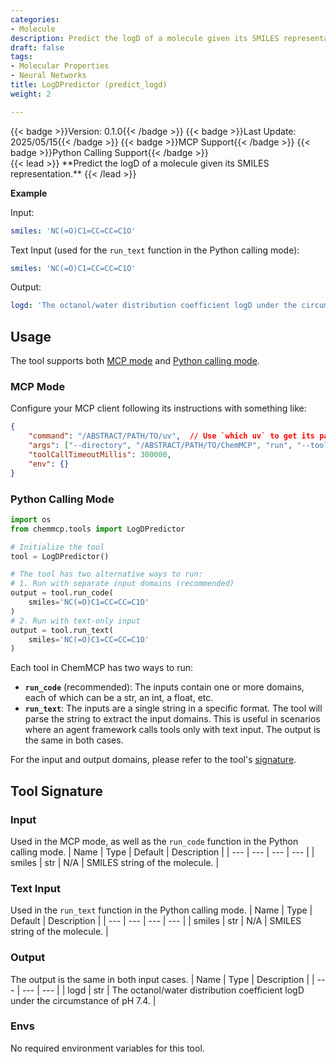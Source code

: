 ```yaml
---
categories:
- Molecule
description: Predict the logD of a molecule given its SMILES representation.
draft: false
tags:
- Molecular Properties
- Neural Networks
title: LogDPredictor (predict_logd)
weight: 2

---
```

<div style="display: flex; flex-wrap: wrap; gap: 0.75rem; align-items: center;">
  {{< badge >}}Version: 0.1.0{{< /badge >}}
  {{< badge >}}Last Update: 2025/05/15{{< /badge >}}
  {{< badge >}}MCP Support{{< /badge >}}
  {{< badge >}}Python Calling Support{{< /badge >}}
</div>
{{< lead >}}
**Predict the logD of a molecule given its SMILES representation.**
{{< /lead >}}

**Example**

Input:
```yaml
smiles: 'NC(=O)C1=CC=CC=C1O'
```

Text Input (used for the `run_text` function in the Python calling mode):
```yaml
smiles: 'NC(=O)C1=CC=CC=C1O'
```

Output:
```yaml
logd: 'The octanol/water distribution coefficient logD under the circumstance of pH 7.4 is 1.090.\nNote that the result is predicted by a neural network model and may not be accurate. You may use other tools or resources to obtain more reliable results if needed.'
```

## Usage

The tool supports both [MCP mode](#mcp-mode) and [Python calling mode](#python-calling-mode).



### MCP Mode

Configure your MCP client following its instructions with something like:
```JSON
{
    "command": "/ABSTRACT/PATH/TO/uv",  // Use `which uv` to get its path
    "args": ["--directory", "/ABSTRACT/PATH/TO/ChemMCP", "run", "--tools", "LogDPredictor"],
    "toolCallTimeoutMillis": 300000,
    "env": {}
}
```

### Python Calling Mode

```python
import os
from chemmcp.tools import LogDPredictor

# Initialize the tool
tool = LogDPredictor()

# The tool has two alternative ways to run:
# 1. Run with separate input domains (recommended)
output = tool.run_code(
    smiles='NC(=O)C1=CC=CC=C1O'
)
# 2. Run with text-only input
output = tool.run_text(
    smiles='NC(=O)C1=CC=CC=C1O'
)
```


Each tool in ChemMCP has two ways to run:
- **`run_code`** (recommended): The inputs contain one or more domains, each of which can be a str, an int, a float, etc.
- **`run_text`**: The inputs are a single string in a specific format. The tool will parse the string to extract the input domains. This is useful in scenarios where an agent framework calls tools only with text input.
The output is the same in both cases.

For the input and output domains, please refer to the tool's [signature](#tool-signature).

## Tool Signature



### Input
Used in the MCP mode, as well as the `run_code` function in the Python calling mode.
| Name | Type | Default | Description |
| --- | --- | --- | --- |
| smiles | str | N/A | SMILES string of the molecule. |

### Text Input
Used in the `run_text` function in the Python calling mode.
| Name | Type | Default | Description |
| --- | --- | --- | --- |
| smiles | str | N/A | SMILES string of the molecule. |

### Output
The output is the same in both input cases.
| Name | Type | Description |
| --- | --- | --- |
| logd | str | The octanol/water distribution coefficient logD under the circumstance of pH 7.4. |

### Envs
No required environment variables for this tool.
